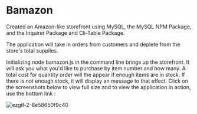 # Bamazon

Created an Amazon-like storefront using MySQL, the MySQL NPM Package, and the Inquirer Package and Cli-Table Package.

The application will take in orders from customers and deplete from the store's total supplies.

Initializing node bamazon.js in the command line brings up the storefront. It will ask you what you'd like to purchase by item number and how many.  A total cost for quantity order will the appear if enough items are in stock.  If there is not enough stock, it will display an message to that effect.  Click on the screenshots below to view full size and to view the application in action, use the bottom link :

![ezgif-2-8e58650f9c40](https://user-images.githubusercontent.com/36867791/51622084-7d572b00-1efb-11e9-9977-ee433d926055.gif)



